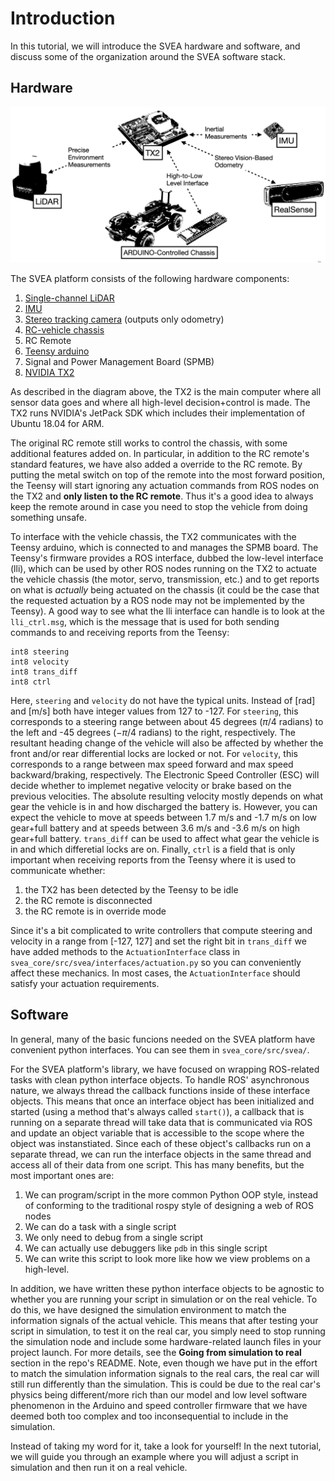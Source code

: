 # Introduction

In this tutorial, we will introduce the SVEA hardware and software, and discuss
some of the organization around the SVEA software stack.

## Hardware

![svea hardware](../media/svea_hardware.png)

The SVEA platform consists of the following hardware components:

1. [Single-channel LiDAR](https://www.hokuyo-usa.com/products/lidar-obstacle-detection/ust-10lx)
2. [IMU](https://www.adafruit.com/product/2472)
3. [Stereo tracking camera](https://www.intelrealsense.com/tracking-camera-t265/) (outputs only odometry)
4. [RC-vehicle chassis](https://traxxas.com/products/landing/trx-4/)
5. RC Remote
6. [Teensy arduino](https://www.pjrc.com/store/teensy40.html)
7. Signal and Power Management Board (SPMB)
8. [NVIDIA TX2](https://developer.nvidia.com/buy-jetson?product=jetson_tx2&location=US)

As described in the diagram above, the TX2 is the main computer where all sensor
data goes and where all high-level decision+control is made. The TX2 runs NVIDIA's
JetPack SDK which includes their implementation of Ubuntu 18.04 for ARM.

The original RC remote still works to control the chassis, with some additional
features added on. In particular, in addition to the RC remote's standard
features, we have also added a override to the RC remote. By putting the metal
switch on top of the remote into the most forward position, the Teensy will
start ignoring any actuation commands from ROS nodes on the TX2 and **only listen
to the RC remote**. Thus it's a good idea to always keep the remote around in case
you need to stop the vehicle from doing something unsafe.

To interface with the vehicle chassis, the TX2 communicates with the Teensy
arduino, which is connected to and manages the SPMB board. The Teensy's firmware
provides a ROS interface, dubbed the low-level interface (lli), which can be
used by other ROS nodes running on the TX2 to actuate the vehicle chassis (the
motor, servo, transmission, etc.) and to get reports on what is *actually*
being actuated on the chassis (it could be the case that the requested actuation
by a ROS node may not be implemented by the Teensy). A good way to see what the lli
interface can handle is to look at the `lli_ctrl.msg`, which is the message that
is used for both sending commands to and receiving reports from the Teensy:

```
int8 steering
int8 velocity
int8 trans_diff
int8 ctrl
```

Here, `steering` and `velocity` do not have the typical units. Instead of [rad]
and [m/s] both have integer values from 127 to -127.
For `steering`, this corresponds to a steering range between about 45 degrees
($\pi/4$ radians) to the left and -45 degrees ($-\pi/4$ radians) to the right,
respectively. The resultant heading change of the vehicle will also be affected
by whether the front and/or rear differential locks are locked or not. For
`velocity`, this corresponds to a range between max speed forward and max speed
backward/braking, respectively. The Electronic Speed Controller (ESC) will
decide whether to implemet negative velocity or brake based on the previous
velocities. The absolute resulting velocity mostly depends on what gear the
vehicle is in and how discharged the battery is. However, you can expect the
vehicle to move at speeds between 1.7 m/s and -1.7 m/s on low gear+full battery
and at speeds between 3.6 m/s and -3.6 m/s on high gear+full battery.
`trans_diff` can be used to affect what gear the vehicle is in and which
differetial locks are on. Finally, `ctrl` is a field that is only important
when receiving reports from the Teensy where it is used to communicate whether:
1. the TX2 has been detected by the Teensy to be idle
2. the RC remote is disconnected
3. the RC remote is in override mode

Since it's a bit complicated to write controllers that compute steering and
velocity in a range from [-127, 127] and set the right bit in `trans_diff` we
have added methods to the `ActuationInterface` class in
`svea_core/src/svea/interfaces/actuation.py` so you can conveniently affect these
mechanics. In most cases, the `ActuationInterface` should satisfy your actuation
requirements.

## Software

In general, many of the basic funcions needed on the SVEA platform have
convenient python interfaces. You can see them in
`svea_core/src/svea/`.

For the SVEA platform's library, we have focused on wrapping ROS-related tasks
with clean python interface objects. To handle ROS' asynchronous nature, we
always thread the callback functions inside of these interface objects. This
means that once an interface object has been initialized and started (using a
method that's always called `start()`), a callback that is running on a separate
thread will take data that is communicated via ROS and update an object variable
that is accessible to the scope where the object was instanstiated. Since each
of these object's callbacks run on a separate thread, we can run the interface
objects in the same thread and access all of their data from one script. This
has many benefits, but the most important ones are:

1. We can program/script in the more common Python OOP style, instead of
   conforming to the traditional rospy style of designing a web of ROS nodes
2. We can do a task with a single script
3. We only need to debug from a single script
4. We can actually use debuggers like `pdb` in this single script
5. We can write this script to look more like how we view problems on a
   high-level.

In addition, we have written these python interface objects to be agnostic to
whether you are running your script in simulation or on the real vehicle. To do
this, we have designed the simulation environment to match the information
signals of the actual vehicle. This means that after testing your script in
simulation, to test it on the real car, you simply need to stop running the
simulation node and include some hardware-related launch files in your project
launch. For more details, see the **Going from simulation to real** section in
the repo's README. Note, even though we have put in the effort to match the
simulation information signals to the real cars, the real car will still run
differently than the simulation. This is could be due to the real car's physics
being different/more rich than our model and low level software phenomenon in
the Arduino and speed controller firmware that we have deemed both too complex
and too inconsequential to include in the simulation.

Instead of taking my word for it, take a look for yourself! In the next
tutorial, we will guide you through an example where you will adjust a script in
simulation and then run it on a real vehicle.

